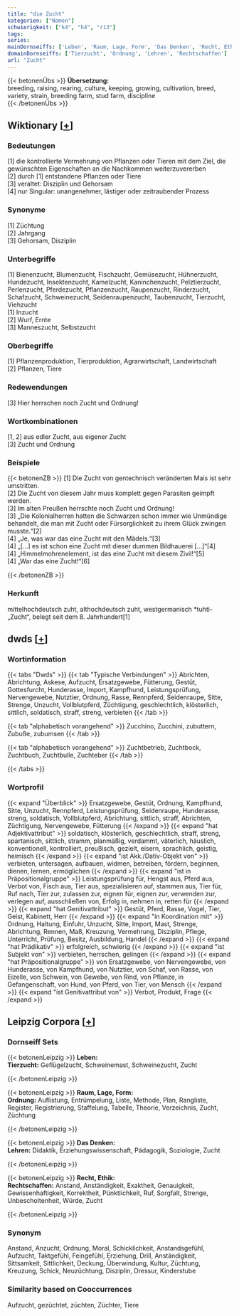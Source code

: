 ```yaml
---
title: "die Zucht"
kategorien: ["Nomen"]
schwierigkeit: ["k4", "h4", "r13"]
tags:
series:
mainDornseiffs: ['Leben', 'Raum, Lage, Form', 'Das Denken', 'Recht, Ethik']
domainDornseiffs: ['Tierzucht', 'Ordnung', 'Lehren', 'Rechtschaffen']
url: "Zucht"
---
```


{{< betonenÜbs >}}
**Übersetzung:**  
breeding, raising, rearing, culture, keeping, growing, cultivation, breed, variety, strain, breeding farm, stud farm, discipline  
{{< /betonenÜbs >}}

## Wiktionary [[+](https://de.wiktionary.org/wiki/Zucht)]

### Bedeutungen
[1] die kontrollierte Vermehrung von Pflanzen oder Tieren mit dem Ziel, die gewünschten Eigenschaften an die Nachkommen weiterzuvererben  
[2] durch [1] entstandene Pflanzen oder Tiere  
[3] veraltet: Disziplin und Gehorsam  
[4] nur Singular: unangenehmer, lästiger oder zeitraubender Prozess  

### Synonyme
[1] Züchtung  
[2] Jahrgang  
[3] Gehorsam, Disziplin  

### Unterbegriffe
[1] Bienenzucht, Blumenzucht, Fischzucht, Gemüsezucht, Hühnerzucht, Hundezucht, Insektenzucht, Kamelzucht, Kaninchenzucht, Pelztierzucht, Perlenzucht, Pferdezucht, Pflanzenzucht, Raupenzucht, Rinderzucht, Schafzucht, Schweinezucht, Seidenraupenzucht, Taubenzucht, Tierzucht, Viehzucht  
[1] Inzucht  
[2] Wurf, Ernte  
[3] Manneszucht, Selbstzucht  

### Oberbegriffe
[1] Pflanzenproduktion, Tierproduktion, Agrarwirtschaft, Landwirtschaft  
[2] Pflanzen, Tiere  

### Redewendungen
[3] Hier herrschen noch Zucht und Ordnung!  

### Wortkombinationen
[1, 2] aus edler Zucht, aus eigener Zucht  
[3] Zucht und Ordnung  

### Beispiele
{{< betonenZB >}}
[1] Die Zucht von gentechnisch veränderten Mais ist sehr umstritten.  
[2] Die Zucht von diesem Jahr muss komplett gegen Parasiten geimpft werden.  
[3] Im alten Preußen herrschte noch Zucht und Ordnung!  
[3] „Die Kolonialherren hatten die Schwarzen schon immer wie Unmündige behandelt, die man mit Zucht oder Fürsorglichkeit zu ihrem Glück zwingen musste.“[2]  
[4] „Je, was war das eine Zucht mit den Mädels.“[3]  
[4] „[…] es ist schon eine Zucht mit dieser dummen Bildhauerei […]“[4]  
[4] „Himmelmohrenelement, ist das eine Zucht mit diesem Zivil!“[5]  
[4] „War das eine Zucht!“[6]  

{{< /betonenZB >}}
### Herkunft
mittelhochdeutsch zuht, althochdeutsch zuht, westgermanisch *tuhti- „Zucht“, belegt seit dem 8. Jahrhundert[1]  



## dwds [[+](https://www.dwds.de/wb/Zucht)]

### Wortinformation
{{< tabs "Dwds" >}}
{{< tab "Typische Verbindungen" >}}
Abrichten, Abrichtung, Askese, Aufzucht, Ersatzgewebe, Fütterung, Gestüt, Gottesfurcht, Hunderasse, Import, Kampfhund, Leistungsprüfung, Nervengewebe, Nutztier, Ordnung, Rasse, Rennpferd, Seidenraupe, Sitte, Strenge, Unzucht, Vollblutpferd, Züchtigung, geschlechtlich, klösterlich, sittlich, soldatisch, straff, streng, verbieten
{{< /tab >}}

{{< tab "alphabetisch vorangehend" >}}
Zucchino, Zucchini, zubuttern, Zubuße, zubumsen
{{< /tab >}}

{{< tab "alphabetisch vorangehend" >}}
Zuchtbetrieb, Zuchtbock, Zuchtbuch, Zuchtbulle, Zuchteber
{{< /tab >}}

{{< /tabs >}}

### Wortprofil
{{< expand "Überblick" >}} Ersatzgewebe, Gestüt, Ordnung, Kampfhund, Sitte, Unzucht, Rennpferd, Leistungsprüfung, Seidenraupe, Hunderasse, streng, soldatisch, Vollblutpferd, Abrichtung, sittlich, straff, Abrichten, Züchtigung, Nervengewebe, Fütterung {{< /expand >}}
{{< expand "hat Adjektivattribut" >}} soldatisch, klösterlich, geschlechtlich, straff, streng, spartanisch, sittlich, stramm, planmäßig, verdammt, väterlich, häuslich, konventionell, kontrolliert, preußisch, gezielt, eisern, sprachlich, geistig, heimisch {{< /expand >}}
{{< expand "ist Akk./Dativ-Objekt von" >}} verbieten, untersagen, aufbauen, widmen, betreiben, fördern, beginnen, dienen, lernen, ermöglichen {{< /expand >}}
{{< expand "ist in Präpositionalgruppe" >}} Leistungsprüfung für, Hengst aus, Pferd aus, Verbot von, Fisch aus, Tier aus, spezialisieren auf, stammen aus, Tier für, Ruf nach, Tier zur, zulassen zur, eignen für, eignen zur, verwenden zur, verlegen auf, ausschließen von, Erfolg in, nehmen in, retten für {{< /expand >}}
{{< expand "hat Genitivattribut" >}} Gestüt, Pferd, Rasse, Vogel, Tier, Geist, Kabinett, Herr {{< /expand >}}
{{< expand "in Koordination mit" >}} Ordnung, Haltung, Einfuhr, Unzucht, Sitte, Import, Mast, Strenge, Abrichtung, Rennen, Maß, Kreuzung, Vermehrung, Disziplin, Pflege, Unterricht, Prüfung, Besitz, Ausbildung, Handel {{< /expand >}}
{{< expand "hat Prädikativ" >}} erfolgreich, schwierig {{< /expand >}}
{{< expand "ist Subjekt von" >}} verbieten, herrschen, gelingen {{< /expand >}}
{{< expand "hat Präpositionalgruppe" >}} von Ersatzgewebe, von Nervengewebe, von Hunderasse, von Kampfhund, von Nutztier, von Schaf, von Rasse, von Eizelle, von Schwein, von Gewebe, von Rind, von Pflanze, in Gefangenschaft, von Hund, von Pferd, von Tier, von Mensch {{< /expand >}}
{{< expand "ist Genitivattribut von" >}} Verbot, Produkt, Frage {{< /expand >}}

## Leipzig Corpora [[+](https://corpora.uni-leipzig.de/en/res?word=Zucht&corpusId=deu_newscrawl-public_2018)]

### Dornseiff Sets
{{< betonenLeipzig >}}
**Leben:**  
**Tierzucht:** Geflügelzucht, Schweinemast, Schweinezucht, Zucht  

{{< /betonenLeipzig >}}


{{< betonenLeipzig >}}
**Raum, Lage, Form:**  
**Ordnung:** Auflistung, Entrümpelung, Liste, Methode, Plan, Rangliste, Register, Registrierung, Staffelung, Tabelle, Theorie, Verzeichnis, Zucht, Züchtung  

{{< /betonenLeipzig >}}


{{< betonenLeipzig >}}
**Das Denken:**  
**Lehren:** Didaktik, Erziehungswissenschaft, Pädagogik, Soziologie, Zucht  

{{< /betonenLeipzig >}}


{{< betonenLeipzig >}}
**Recht, Ethik:**  
**Rechtschaffen:** Anstand, Anständigkeit, Exaktheit, Genauigkeit, Gewissenhaftigkeit, Korrektheit, Pünktlichkeit, Ruf, Sorgfalt, Strenge, Unbescholtenheit, Würde, Zucht  

{{< /betonenLeipzig >}}

### Synonym
Anstand, Anzucht, Ordnung, Moral, Schicklichkeit, Anstandsgefühl, Aufzucht, Taktgefühl, Feingefühl, Erziehung, Drill, Anständigkeit, Sittsamkeit, Sittlichkeit, Deckung, Überwindung, Kultur, Züchtung, Kreuzung, Schick, Neuzüchtung, Disziplin, Dressur, Kinderstube


### Similarity based on Cooccurrences
Aufzucht, gezüchtet, züchten, Züchter, Tiere

